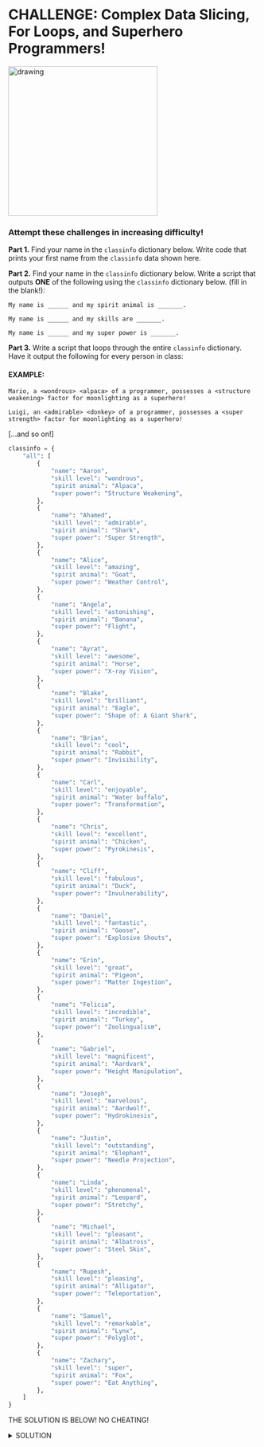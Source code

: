 # CHALLENGE: Complex Data Slicing, For Loops, and Superhero Programmers!

<img src="https://simpleprogrammer.com/wp-content/uploads/2019/04/programmer-hero.png" alt="drawing" width="300"/>

### Attempt these challenges in increasing difficulty!

**Part 1.** Find your name in the `classinfo` dictionary below. Write code that prints your first name from the `classinfo` data shown here.

**Part 2.** Find your name in the `classinfo` dictionary below.  Write a script that outputs **ONE** of the following using the `classinfo` dictionary below. (fill in the blank!):

	My name is ______ and my spirit animal is _______.

	My name is ______ and my skills are _______.

	My name is ______ and my super power is _______.


**Part 3.** Write a script that loops through the entire `classinfo` dictionary. Have it output the following for every person in class:

#### EXAMPLE:
	

    Mario, a <wondrous> <alpaca> of a programmer, possesses a <structure weakening> factor for moonlighting as a superhero!
    
    Luigi, an <admirable> <donkey> of a programmer, possesses a <super strength> factor for moonlighting as a superhero!

[...and so on!]


```python
classinfo = {
    "all": [
        {
            "name": "Aaron",
            "skill level": "wondrous",
            "spirit animal": "Alpaca",
            "super power": "Structure Weakening",
        },
        {
            "name": "Ahamed",
            "skill level": "admirable",
            "spirit animal": "Shark",
            "super power": "Super Strength",
        },
        {
            "name": "Alice",
            "skill level": "amazing",
            "spirit animal": "Goat",
            "super power": "Weather Control",
        },
        {
            "name": "Angela",
            "skill level": "astonishing",
            "spirit animal": "Banana",
            "super power": "Flight",
        },
        {
            "name": "Ayrat",
            "skill level": "awesome",
            "spirit animal": "Horse",
            "super power": "X-ray Vision",
        },
        {
            "name": "Blake",
            "skill level": "brilliant",
            "spirit animal": "Eagle",
            "super power": "Shape of: A Giant Shark",
        },
        {
            "name": "Brian",
            "skill level": "cool",
            "spirit animal": "Rabbit",
            "super power": "Invisibility",
        },
        {
            "name": "Carl",
            "skill level": "enjoyable",
            "spirit animal": "Water buffalo",
            "super power": "Transformation",
        },
        {
            "name": "Chris",
            "skill level": "excellent",
            "spirit animal": "Chicken",
            "super power": "Pyrokinesis",
        },
        {
            "name": "Cliff",
            "skill level": "fabulous",
            "spirit animal": "Duck",
            "super power": "Invulnerability",
        },
        {
            "name": "Daniel",
            "skill level": "fantastic",
            "spirit animal": "Goose",
            "super power": "Explosive Shouts",
        },
        {
            "name": "Erin",
            "skill level": "great",
            "spirit animal": "Pigeon",
            "super power": "Matter Ingestion",
        },
        {
            "name": "Felicia",
            "skill level": "incredible",
            "spirit animal": "Turkey",
            "super power": "Zoolingualism",
        },
        {
            "name": "Gabriel",
            "skill level": "magnificent",
            "spirit animal": "Aardvark",
            "super power": "Height Manipulation",
        },
        {
            "name": "Joseph",
            "skill level": "marvelous",
            "spirit animal": "Aardwolf",
            "super power": "Hydrokinesis",
        },
        {
            "name": "Justin",
            "skill level": "outstanding",
            "spirit animal": "Elephant",
            "super power": "Needle Projection",
        },
        {
            "name": "Linda",
            "skill level": "phenomenal",
            "spirit animal": "Leopard",
            "super power": "Stretchy",
        },
        {
            "name": "Michael",
            "skill level": "pleasant",
            "spirit animal": "Albatross",
            "super power": "Steel Skin",
        },
        {
            "name": "Rupesh",
            "skill level": "pleasing",
            "spirit animal": "Alligator",
            "super power": "Teleportation",
        },
        {
            "name": "Samuel",
            "skill level": "remarkable",
            "spirit animal": "Lynx",
            "super power": "Polyglot",
        },
        {
            "name": "Zachary",
            "skill level": "super",
            "spirit animal": "Fox",
            "super power": "Eat Anything",
        },
    ]
}
```


THE SOLUTION IS BELOW! NO CHEATING! 




<details>
<summary>SOLUTION</summary>
<br>

```python
# parts 1 and 2
name= classinfo["all"][2]["name"]
power= classinfo["all"][2]["super power"]

print(name, "has the power of", power)

# part 3
for x in classinfo["all"]:
    name= x["name"]
    skill= x["skill level"]
    power= x["super power"]
    animal= x["spirit animal"]

    # Mario, a <wondrous> <alpaca> of a programmer, possesses a <structure weakening> factor for moonlighting as a superhero!
    print(f"{name}, a {skill} {animal} of a programmer, possesses a {power} factor for moonlighting as a superhero!")
```
</details>

